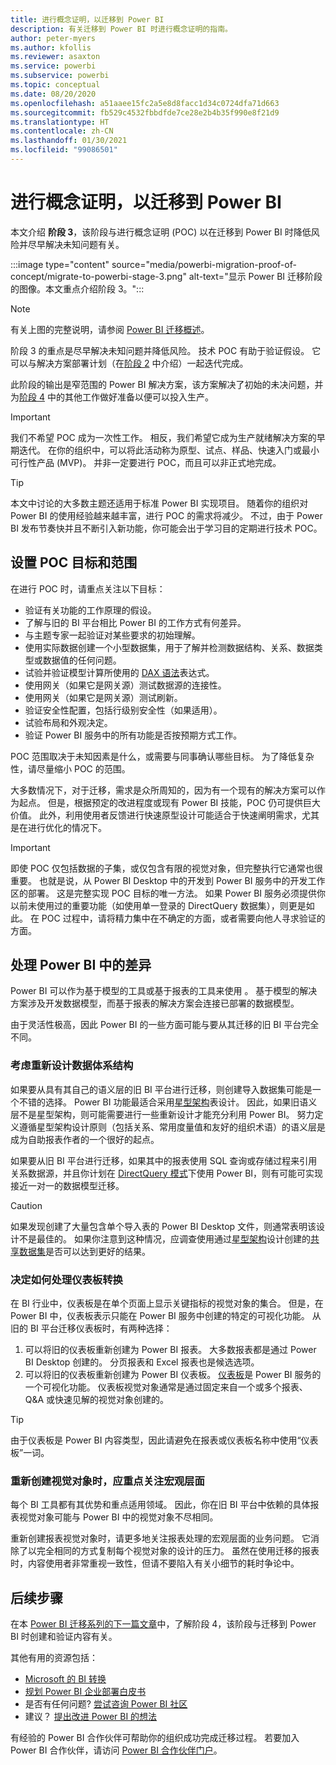 ```yaml
---
title: 进行概念证明，以迁移到 Power BI
description: 有关迁移到 Power BI 时进行概念证明的指南。
author: peter-myers
ms.author: kfollis
ms.reviewer: asaxton
ms.service: powerbi
ms.subservice: powerbi
ms.topic: conceptual
ms.date: 08/20/2020
ms.openlocfilehash: a51aaee15fc2a5e8d8facc1d34c0724dfa71d663
ms.sourcegitcommit: fb529c4532fbbdfde7ce28e2b4b35f990e8f21d9
ms.translationtype: HT
ms.contentlocale: zh-CN
ms.lasthandoff: 01/30/2021
ms.locfileid: "99086501"
---
```

# <a name="conduct-proof-of-concept-to-migrate-to-power-bi"></a>进行概念证明，以迁移到 Power BI

本文介绍 **阶段 3**，该阶段与进行概念证明 (POC) 以在迁移到 Power BI 时降低风险并尽早解决未知问题有关。

:::image type="content" source="media/powerbi-migration-proof-of-concept/migrate-to-powerbi-stage-3.png" alt-text="显示 Power BI 迁移阶段的图像。本文重点介绍阶段 3。":::

> [!NOTE]
> 有关上图的完整说明，请参阅 [Power BI 迁移概述](powerbi-migration-overview.md)。

阶段 3 的重点是尽早解决未知问题并降低风险。 技术 POC 有助于验证假设。 它可以与解决方案部署计划（在[阶段 2](powerbi-migration-planning.md) 中介绍）一起迭代完成。

此阶段的输出是窄范围的 Power BI 解决方案，该方案解决了初始的未决问题，并为[阶段 4](powerbi-migration-create-validate-content.md) 中的其他工作做好准备以便可以投入生产。

> [!IMPORTANT]
> 我们不希望 POC 成为一次性工作。 相反，我们希望它成为生产就绪解决方案的早期迭代。 在你的组织中，可以将此活动称为原型、试点、样品、快速入门或最小可行性产品 (MVP)。 并非一定要进行 POC，而且可以非正式地完成。

> [!TIP]
> 本文中讨论的大多数主题还适用于标准 Power BI 实现项目。 随着你的组织对 Power BI 的使用经验越来越丰富，进行 POC 的需求将减少。 不过，由于 Power BI 发布节奏快并且不断引入新功能，你可能会出于学习目的定期进行技术 POC。

## <a name="set-poc-goals-and-scope"></a>设置 POC 目标和范围

在进行 POC 时，请重点关注以下目标：

- 验证有关功能的工作原理的假设。
- 了解与旧的 BI 平台相比 Power BI 的工作方式有何差异。
- 与主题专家一起验证对某些要求的初始理解。
- 使用实际数据创建一个小型数据集，用于了解并检测数据结构、关系、数据类型或数据值的任何问题。
- 试验并验证模型计算所使用的 [DAX 语法](/dax/)表达式。
- 使用网关（如果它是网关源）测试数据源的连接性。
- 使用网关（如果它是网关源）测试刷新。
- 验证安全性配置，包括行级别安全性（如果适用）。
- 试验布局和外观决定。
- 验证 Power BI 服务中的所有功能是否按预期方式工作。

POC 范围取决于未知因素是什么，或需要与同事确认哪些目标。 为了降低复杂性，请尽量缩小 POC 的范围。

大多数情况下，对于迁移，需求是众所周知的，因为有一个现有的解决方案可以作为起点。 但是，根据预定的改进程度或现有 Power BI 技能，POC 仍可提供巨大价值。 此外，利用使用者反馈进行快速原型设计可能适合于快速阐明需求，尤其是在进行优化的情况下。

> [!IMPORTANT]
> 即使 POC 仅包括数据的子集，或仅包含有限的视觉对象，但完整执行它通常也很重要。 也就是说，从 Power BI Desktop 中的开发到 Power BI 服务中的开发工作区的部署。 这是完整实现 POC 目标的唯一方法。 如果 Power BI 服务必须提供你以前未使用过的重要功能（如使用单一登录的 DirectQuery 数据集），则更是如此。 在 POC 过程中，请将精力集中在不确定的方面，或者需要向他人寻求验证的方面。

## <a name="handle-differences-in-power-bi"></a>处理 Power BI 中的差异

Power BI 可以作为基于模型的工具或基于报表的工具来使用 。 基于模型的解决方案涉及开发数据模型，而基于报表的解决方案会连接已部署的数据模型。

由于灵活性极高，因此 Power BI 的一些方面可能与要从其迁移的旧 BI 平台完全不同。

### <a name="consider-redesigning-the-data-architecture"></a>考虑重新设计数据体系结构

如果要从具有其自己的语义层的旧 BI 平台进行迁移，则创建导入数据集可能是一个不错的选择。 Power BI 功能最适合采用[星型架构](star-schema.md)表设计。 因此，如果旧语义层不是星型架构，则可能需要进行一些重新设计才能充分利用 Power BI。 努力定义遵循星型架构设计原则（包括关系、常用度量值和友好的组织术语）的语义层是成为自助报表作者的一个很好的起点。

如果要从旧 BI 平台进行迁移，如果其中的报表使用 SQL 查询或存储过程来引用关系数据源，并且你计划在 [DirectQuery 模式](../connect-data/desktop-use-directquery.md)下使用 Power BI，则有可能可实现接近一对一的数据模型迁移。

> [!CAUTION]
> 如果发现创建了大量包含单个导入表的 Power BI Desktop 文件，则通常表明该设计不是最佳的。 如果你注意到这种情况，应调查使用通过[星型架构](star-schema.md)设计创建的[共享数据集](../connect-data/service-datasets-across-workspaces.md)是否可以达到更好的结果。

### <a name="decide-how-to-handle-dashboard-conversions"></a>决定如何处理仪表板转换

在 BI 行业中，仪表板是在单个页面上显示关键指标的视觉对象的集合。 但是，在 Power BI 中，仪表板表示只能在 Power BI 服务中创建的特定的可视化功能。 从旧的 BI 平台迁移仪表板时，有两种选择：

1. 可以将旧的仪表板重新创建为 Power BI 报表。 大多数报表都是通过 Power BI Desktop 创建的。 分页报表和 Excel 报表也是候选选项。
2. 可以将旧的仪表板重新创建为 Power BI 仪表板。 [仪表板](../fundamentals/service-basic-concepts.md#dashboards)是 Power BI 服务的一个可视化功能。 仪表板视觉对象通常是通过固定来自一个或多个报表、Q&A 或快速见解的视觉对象创建的。

> [!TIP]
> 由于仪表板是 Power BI 内容类型，因此请避免在报表或仪表板名称中使用“仪表板”一词。

### <a name="focus-on-the-big-picture-when-recreating-visuals"></a>重新创建视觉对象时，应重点关注宏观层面

每个 BI 工具都有其优势和重点适用领域。 因此，你在旧 BI 平台中依赖的具体报表视觉对象可能与 Power BI 中的视觉对象不尽相同。

重新创建报表视觉对象时，请更多地关注报表处理的宏观层面的业务问题。 它消除了以完全相同的方式复制每个视觉对象的设计的压力。 虽然在使用迁移的报表时，内容使用者非常重视一致性，但请不要陷入有关小细节的耗时争论中。

## <a name="next-steps"></a>后续步骤

在本 [Power BI 迁移系列的下一篇文章](powerbi-migration-create-validate-content.md)中，了解阶段 4，该阶段与迁移到 Power BI 时创建和验证内容有关。

其他有用的资源包括：

- [Microsoft 的 BI 转换](center-of-excellence-microsoft-business-intelligence-transformation.md)
- [规划 Power BI 企业部署白皮书](https://aka.ms/PBIEnterpriseDeploymentWP)
- 是否有任何问题? [尝试咨询 Power BI 社区](https://community.powerbi.com/)
- 建议？ [提出改进 Power BI 的想法](https://ideas.powerbi.com/)

有经验的 Power BI 合作伙伴可帮助你的组织成功完成迁移过程。 若要加入 Power BI 合作伙伴，请访问 [Power BI 合作伙伴门户](https://powerbi.microsoft.com/partners/)。
